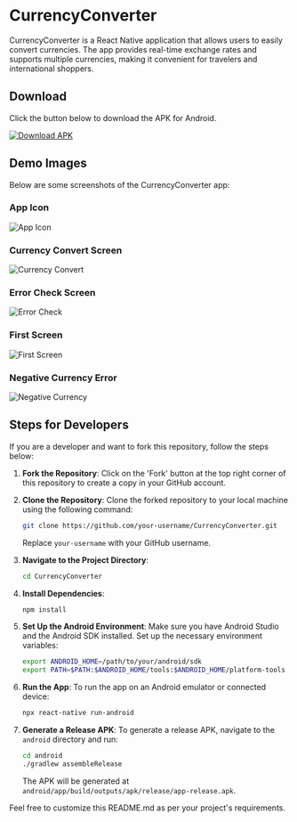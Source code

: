 # CurrencyConverter

CurrencyConverter is a React Native application that allows users to easily convert currencies. The app provides real-time exchange rates and supports multiple currencies, making it convenient for travelers and international shoppers.

## Download

Click the button below to download the APK for Android.

[![Download APK](https://img.shields.io/badge/Download-APK-green?style=for-the-badge&logo=android)](https://drive.google.com/uc?export=download&id=1ig65-_MsifLekrKfZrHfqmGB__MAH7vF)

## Demo Images

Below are some screenshots of the CurrencyConverter app:

### App Icon
![App Icon](./DemoImages/Appicon.png)

### Currency Convert Screen
![Currency Convert](./DemoImages/CurrancyConvert.png)

### Error Check Screen
![Error Check](./DemoImages/ErrorCheck.png)

### First Screen
![First Screen](./DemoImages/FirstScreen.png)

### Negative Currency Error
![Negative Currency](./DemoImages/NagativeCurrancy.png)

## Steps for Developers

If you are a developer and want to fork this repository, follow the steps below:

1. **Fork the Repository**: Click on the 'Fork' button at the top right corner of this repository to create a copy in your GitHub account.

2. **Clone the Repository**: Clone the forked repository to your local machine using the following command:
    ```sh
    git clone https://github.com/your-username/CurrencyConverter.git
    ```
    Replace `your-username` with your GitHub username.

3. **Navigate to the Project Directory**:
    ```sh
    cd CurrencyConverter
    ```

4. **Install Dependencies**:
    ```sh
    npm install
    ```

5. **Set Up the Android Environment**:
    Make sure you have Android Studio and the Android SDK installed. Set up the necessary environment variables:
    ```sh
    export ANDROID_HOME=/path/to/your/android/sdk
    export PATH=$PATH:$ANDROID_HOME/tools:$ANDROID_HOME/platform-tools
    ```

6. **Run the App**:
    To run the app on an Android emulator or connected device:
    ```sh
    npx react-native run-android
    ```

7. **Generate a Release APK**:
    To generate a release APK, navigate to the `android` directory and run:
    ```sh
    cd android
    ./gradlew assembleRelease
    ```

    The APK will be generated at `android/app/build/outputs/apk/release/app-release.apk`.

Feel free to customize this README.md as per your project's requirements.
